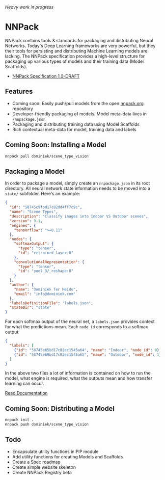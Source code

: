 _Heavy work in progress_

# NNPack

NNPack contains tools & standards for packaging and distributing Neural Networks. Today's Deep Learning frameworks are very powerful, but they their tools for persisting and distributing Machine Learning models are lacking. The NNPack specification provides a high-level structure for packaging up various types of models and their training data (Model Scaffolds).

* [NNPack Specification 1.0-DRAFT](./SPEC.md)

## Features

* Coming soon: Easily push/pull models from the open [nnpack.org](http://nnpack.org) repository
* Developer-friendly packaging of models. Model meta-data lives in `/nnpackage.json`
* Packaging and distributing training data using Model Scaffolds
* Rich contextual meta-data for model, training data and labels

## Coming Soon: Installing a Model

```bash
nnpack pull dominiek/scene_type_vision
```

## Packaging a Model

In order to package a model, simply create an `nnpackage.json` in its root directory. All neural network state information needs to be moved into a `state/` subfolder. Here's an example:

```json
{
  "id": "58745c9fbd17c82dd4ff7c9c",
  "name": "Scene Types",
  "description": "Classify images into Indoor VS Outdoor scenes",
  "version": 0.1,
  "engines": {
    "tensorflow": ">=0.11"
  },
  "nodes": {
    "softmaxOutput": {
      "type": "tensor",
      "id": "retrained_layer:0"
    },
    "convolutionalRepresentation": {
      "type": "tensor",
      "id": "pool_3/_reshape:0"
    }
  },
  "author": {
    "name": "Dominiek Ter Heide",
    "email": "info@dominiek.com"
  },
  "labelsDefinitionFile": "labels.json",
  "stateDir": "state"
}
```

For each softmax output of the neural net, a `labels.json` provides context for what the predictions mean. Each `node_id` corresponds to a softmax output:

```json
{
  "labels": [
    {"id": "58745e65bd17c82ec1545a64", "name": "Indoor", "node_id": 0},
    {"id": "58745e69bd17c82ec1545a65", "name": "Outdoor", "node_id": 1}
  ]
}
```

In the above two files a lot of information is contained on how to run the model, what engine is required, what the outputs mean and how transfer learning can occur.

[Read Documentation](./SPEC.md)

## Coming Soon: Distributing a Model

```bash
nnpack init .
nnpack push dominiek/scene_type_vision
```

## Todo

* Encapsulate utility functions in PIP module
* Add utility functions for creating Models and Scaffolds
* Create a Spec roadmap
* Create simple website skeleton
* Create NNPack Registry beta
